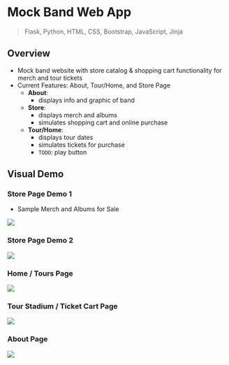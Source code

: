 # Mock Band Web App

> Flask, Python, HTML, CSS, Bootstrap, JavaScript, Jinja

## Overview
* Mock band website with store catalog & shopping cart functionality for merch and tour tickets
* Current Features: About, Tour/Home, and Store Page
  * __About__: 
    * displays info and graphic of band
  * __Store__: 
    * displays merch and albums
    * simulates shopping cart and online purchase
  * __Tour/Home__: 
    * displays tour dates
    * simulates tickets for purchase
    * ```TODO```: play button

## Visual Demo

### Store Page Demo 1
* Sample Merch and Albums for Sale
<img src="https://github.com/jschhie/band-web-app/blob/main/newdemos/merch.png">

### Store Page Demo 2
<img src="https://github.com/jschhie/band-web-app/blob/main/newdemos/cart.png">

### Home / Tours Page
<img src="https://github.com/jschhie/band-web-app/blob/main/newdemos/newtours.png">

### Tour Stadium / Ticket Cart Page
<img src="https://github.com/jschhie/band-web-app/blob/main/newdemos/new%20tickets2.png">

### About Page
<img src="https://github.com/jschhie/band-web-app/blob/main/newdemos/about.png">
